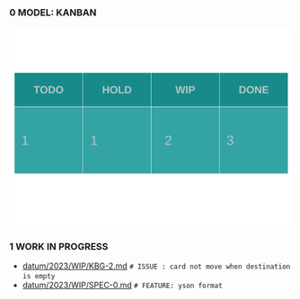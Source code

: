 
### 0 MODEL: KANBAN

![dashboard.set.svg](./.media/dashboard.set.svg)

### 1 WORK IN PROGRESS

- [datum/2023/WIP/KBG-2.md](datum/2023/WIP/KBG-2.md)   ```# ISSUE : card not move when destination is empty```
- [datum/2023/WIP/SPEC-0.md](datum/2023/WIP/SPEC-0.md)   ```# FEATURE: yson format```
